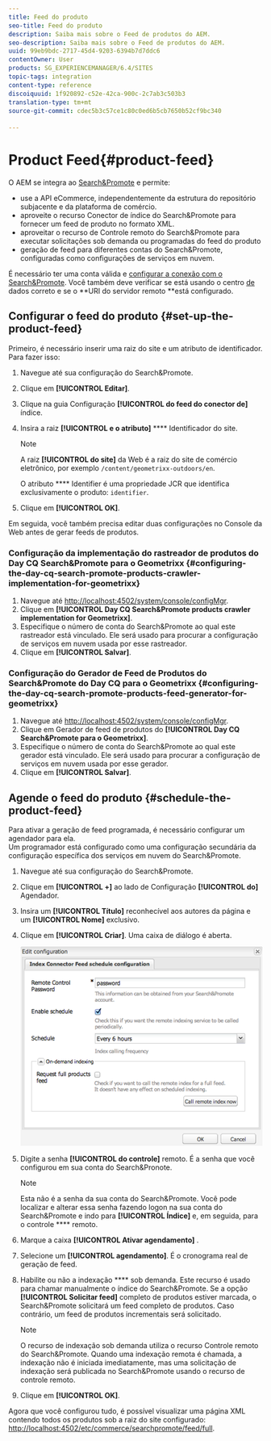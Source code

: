 ```yaml
---
title: Feed do produto
seo-title: Feed do produto
description: Saiba mais sobre o Feed de produtos do AEM.
seo-description: Saiba mais sobre o Feed de produtos do AEM.
uuid: 99eb9bdc-2717-45d4-9203-6394b7d7ddc6
contentOwner: User
products: SG_EXPERIENCEMANAGER/6.4/SITES
topic-tags: integration
content-type: reference
discoiquuid: 1f920892-c52e-42ca-900c-2c7ab3c503b3
translation-type: tm+mt
source-git-commit: cdec5b3c57ce1c80c0ed6b5cb7650b52cf9bc340

---
```



# Product Feed{#product-feed}

O AEM se integra ao [Search&amp;Promote](https://www.adobe.com/solutions/testing-targeting/searchandpromote.html) e permite:

* use a API eCommerce, independentemente da estrutura do repositório subjacente e da plataforma de comércio.
* aproveite o recurso Conector de índice do Search&amp;Promote para fornecer um feed de produto no formato XML.
* aproveitar o recurso de Controle remoto do Search&amp;Promote para executar solicitações sob demanda ou programadas do feed do produto
* geração de feed para diferentes contas do Search&amp;Promote, configuradas como configurações de serviços em nuvem.

É necessário ter uma conta válida e [configurar a conexão com o Search&amp;Promote](/help/sites-administering/search-and-promote.md#configuring-the-connection-to-search-promote). Você também deve verificar se está usando o centro [de](/help/sites-administering/search-and-promote.md#configuring-the-data-center) dados correto e se o **URI do servidor remoto **está configurado.

## Configurar o feed do produto {#set-up-the-product-feed}

Primeiro, é necessário inserir uma raiz do site e um atributo de identificador. Para fazer isso:

1. Navegue até sua configuração do Search&amp;Promote.
1. Clique em **[!UICONTROL Editar]**.
1. Clique na guia Configuração **[!UICONTROL do feed do conector de]** índice.
1. Insira a raiz **[!UICONTROL e o atributo]** **** Identificador do site.

   >[!NOTE]
   >
   >A raiz **[!UICONTROL do site]** da Web é a raiz do site de comércio eletrônico, por exemplo `/content/geometrixx-outdoors/en`.
   >
   >O atributo **** Identifier é uma propriedade JCR que identifica exclusivamente o produto: `identifier`.

1. Clique em **[!UICONTROL OK]**.

Em seguida, você também precisa editar duas configurações no Console da Web antes de gerar feeds de produtos.

### Configuração da implementação do rastreador de produtos do Day CQ Search&amp;Promote para o Geometrixx {#configuring-the-day-cq-search-promote-products-crawler-implementation-for-geometrixx}

1. Navegue até [http://localhost:4502/system/console/configMgr](http://localhost:4502/system/console/configMgr).
1. Clique em **[!UICONTROL Day CQ Search&amp;Promote products crawler implementation for Geometrixx]**.
1. Especifique o número de conta do Search&amp;Promote ao qual este rastreador está vinculado. Ele será usado para procurar a configuração de serviços em nuvem usada por esse rastreador.
1. Clique em **[!UICONTROL Salvar]**.

### Configuração do Gerador de Feed de Produtos do Search&amp;Promote do Day CQ para o Geometrixx {#configuring-the-day-cq-search-promote-products-feed-generator-for-geometrixx}

1. Navegue até [http://localhost:4502/system/console/configMgr](http://localhost:4502/system/console/configMgr).
1. Clique em Gerador de feed de produtos do **[!UICONTROL Day CQ Search&amp;Promote para o Geometrixx]**.
1. Especifique o número de conta do Search&amp;Promote ao qual este gerador está vinculado. Ele será usado para procurar a configuração de serviços em nuvem usada por esse gerador.
1. Clique em **[!UICONTROL Salvar]**.

## Agende o feed do produto {#schedule-the-product-feed}

Para ativar a geração de feed programada, é necessário configurar um agendador para ela.\
Um programador está configurado como uma configuração secundária da configuração específica dos serviços em nuvem do Search&amp;Promote.

1. Navegue até sua configuração do Search&amp;Promote.
1. Clique em **[!UICONTROL +]** ao lado de Configuração **[!UICONTROL do]** Agendador.
1. Insira um **[!UICONTROL Título]** reconhecível aos autores da página e um **[!UICONTROL Nome]** exclusivo.
1. Clique em **[!UICONTROL Criar]**. Uma caixa de diálogo é aberta.

   ![chlimage_1-108](assets/chlimage_1-108.png)

1. Digite a senha **[!UICONTROL do controle]** remoto. É a senha que você configurou em sua conta do Search&amp;Pronote.

   >[!NOTE]
   >
   >Esta não é a senha da sua conta do Search&amp;Promote. Você pode localizar e alterar essa senha fazendo logon na sua conta do Search&amp;Promote e indo para **[!UICONTROL Índice]** e, em seguida, para o controle **** remoto.

1. Marque a caixa **[!UICONTROL Ativar agendamento]** .
1. Selecione um **[!UICONTROL agendamento]**. É o cronograma real de geração de feed.
1. Habilite ou não a indexação **** sob demanda. Este recurso é usado para chamar manualmente o índice do Search&amp;Promote. Se a opção **[!UICONTROL Solicitar feed]** completo de produtos estiver marcada, o Search&amp;Promote solicitará um feed completo de produtos. Caso contrário, um feed de produtos incrementais será solicitado.

   >[!NOTE]
   >
   >O recurso de indexação sob demanda utiliza o recurso Controle remoto do Search&amp;Promote. Quando uma indexação remota é chamada, a indexação não é iniciada imediatamente, mas uma solicitação de indexação será publicada no Search&amp;Promote usando o recurso de controle remoto.

1. Clique em **[!UICONTROL OK]**.

Agora que você configurou tudo, é possível visualizar uma página XML contendo todos os produtos sob a raiz do site configurado: [http://localhost:4502/etc/commerce/searchpromote/feed/full](http://localhost:4502/etc/commerce/searchpromote/feed/full).
